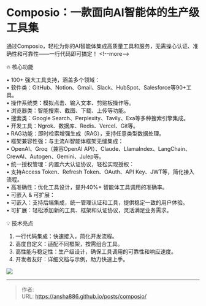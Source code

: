 # Composio：一款面向AI智能体的生产级工具集

通过Composio，轻松为你的AI智能体集成高质量工具和服务，无需操心认证、准确性和可靠性——一行代码即可搞定！
&lt;!--more--&gt;

🔥 核心功能  
  
• 100&#43; 强大工具支持，涵盖多个领域：  
• 软件类：GitHub、Notion、Gmail、Slack、HubSpot、Salesforce等90&#43;工具。  
• 操作系统类：模拟点击、输入文本、剪贴板操作等。  
• 浏览器类：智能搜索、截图、下载、上传等功能。  
• 搜索类：Google Search、Perplexity、Tavily、Exa等多种搜索引擎集成。  
• 开发工具：Ngrok、数据库、Redis、Vercel、Git等。  
• RAG功能：即时检索增强生成（RAG），支持任意类型数据处理。  
• 框架兼容性强：与主流AI智能体框架无缝集成：  
• OpenAI、Groq（兼容OpenAI API）、Claude、LlamaIndex、LangChain、CrewAI、Autogen、Gemini、Julep等。  
• 统一授权管理：内置六大认证协议，轻松实现授权：  
• 支持Access Token、Refresh Token、OAuth、API Key、JWT等，简化接入流程。  
• 高准确性：优化工具设计，提升40%&#43; 智能体工具调用的准确率。  
• 可嵌入 &amp; 可扩展：  
• 可嵌入：支持后端集成，统一管理认证和工具，提供稳定一致的用户体验。  
• 可扩展：轻松添加新的工具、框架和认证协议，灵活满足业务需求。  
  
💡 技术亮点  
  
1. 一行代码集成：快速接入，简化开发流程。  
2. 高度自定义：适配不同框架，按需组合工具。  
3. 高性能与稳定性：生产级设计，确保工具调用的可靠性和响应速度。  
4. 开发者友好：详细文档与示例，助力快速上手。

![](https://raw.githubusercontent.com/ansha886/blog-images/master/Composio.gif)

---

> 作者:   
> URL: https://ansha886.github.io/posts/composio/  

